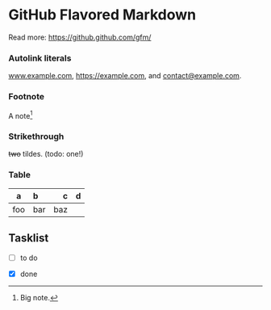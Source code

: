 # GitHub Flavored Markdown

Read more: https://github.github.com/gfm/

### Autolink literals

www.example.com, https://example.com, and contact@example.com.

### Footnote

A note[^1]

[^1]: Big note.

### Strikethrough

~~two~~ tildes. (todo: one!)

### Table

| a | b  |  c |  d  |
| - | :- | -: | :-: |
| foo | bar | baz

## Tasklist

* [ ] to do
* [x] done

